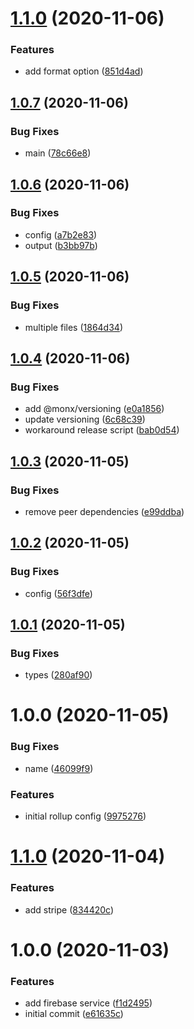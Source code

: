 # [1.1.0](https://github.com/monx-dev/rollup-config/compare/v1.0.7...v1.1.0) (2020-11-06)


### Features

* add format option ([851d4ad](https://github.com/monx-dev/rollup-config/commit/851d4ad02c986d81195e0206ba53d410c92ee3fe))

## [1.0.7](https://github.com/monx-dev/rollup-config/compare/v1.0.6...v1.0.7) (2020-11-06)


### Bug Fixes

* main ([78c66e8](https://github.com/monx-dev/rollup-config/commit/78c66e8a5cd091e6ac942abafb48de43aad63d1e))

## [1.0.6](https://github.com/monx-dev/rollup-config/compare/v1.0.5...v1.0.6) (2020-11-06)


### Bug Fixes

* config ([a7b2e83](https://github.com/monx-dev/rollup-config/commit/a7b2e83813b8fa3d63123cdfde64be93f3312bd8))
* output ([b3bb97b](https://github.com/monx-dev/rollup-config/commit/b3bb97b671974c7e813abb3f3717533329fabd90))

## [1.0.5](https://github.com/monx-dev/rollup-config/compare/v1.0.4...v1.0.5) (2020-11-06)


### Bug Fixes

* multiple files ([1864d34](https://github.com/monx-dev/rollup-config/commit/1864d34a05c944ff69903ed6715e9f2a46f863f4))

## [1.0.4](https://github.com/monx-dev/rollup-config/compare/v1.0.3...v1.0.4) (2020-11-06)


### Bug Fixes

* add @monx/versioning ([e0a1856](https://github.com/monx-dev/rollup-config/commit/e0a18565fc6d5a5b13ff0ea6d0f024f000099e89))
* update versioning ([6c68c39](https://github.com/monx-dev/rollup-config/commit/6c68c39cb5d103ec87ce208f1d5951f586e0e192))
* workaround release script ([bab0d54](https://github.com/monx-dev/rollup-config/commit/bab0d5440e5c664b5988724d946a3a3c9dba3c78))

## [1.0.3](https://github.com/monx-dev/rollup-config/compare/v1.0.2...v1.0.3) (2020-11-05)


### Bug Fixes

* remove peer dependencies ([e99ddba](https://github.com/monx-dev/rollup-config/commit/e99ddba0ff6f1e595619c5683b0b7c4d4df4770b))

## [1.0.2](https://github.com/monx-dev/rollup-config/compare/v1.0.1...v1.0.2) (2020-11-05)


### Bug Fixes

* config ([56f3dfe](https://github.com/monx-dev/rollup-config/commit/56f3dfe3380bb3b56cd6b1e1c2c5743863a039c0))

## [1.0.1](https://github.com/monx-dev/rollup-config/compare/v1.0.0...v1.0.1) (2020-11-05)


### Bug Fixes

* types ([280af90](https://github.com/monx-dev/rollup-config/commit/280af90683ea6f70518adf89ec417e504cd3818f))

# 1.0.0 (2020-11-05)


### Bug Fixes

* name ([46099f9](https://github.com/monx-dev/rollup-config/commit/46099f9ebecca27b259cb7665483d81b82d9f40a))


### Features

* initial rollup config ([9975276](https://github.com/monx-dev/rollup-config/commit/9975276032d3b10e4e2828bb4d57ddd118f01128))

# [1.1.0](https://github.com/monx-dev/default-services/compare/v1.0.0...v1.1.0) (2020-11-04)


### Features

* add stripe ([834420c](https://github.com/monx-dev/default-services/commit/834420c872bdb098cda119cb32f5e4ab691dd10f))

# 1.0.0 (2020-11-03)


### Features

* add firebase service ([f1d2495](https://github.com/monx-dev/default-services/commit/f1d2495cfb0f8c854b410c41f959ecf3e0e38173))
* initial commit ([e61635c](https://github.com/monx-dev/default-services/commit/e61635cabb8cfad77763be6db97a4539dfe9594e))
